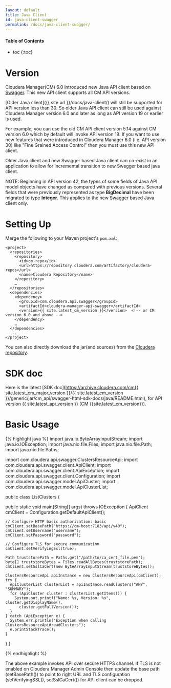 ```yaml
---
layout: default
title: Java Client
id: java-client-swagger
permalink: /docs/java-client-swagger/
---
```


#### Table of Contents ####

* toc
{:toc}


Version
=======
Cloudera Manager(CM) 6.0 introduced new Java API client based
on [Swagger](https://swagger.io/). This new API client supports all CM API versions.

[Older Java client]({{ site.url }}/docs/java-client/) will still be supported for
API version less than 30. So older Java API client can still be used
against Cloudera Manager version 6.0 and later as long as API version 19 or earlier is used.

For example, you can use the old CM API client version 5.14 against CM version 6.0
which by default will invoke API version 19. If you want to use new features that were
introduced in Cloudera Manager 6.0 (i.e. API version 30) like "Fine Grained Access Control" then
you must use this new API client.

Older Java client and new Swagger based Java client can co-exist in an application
to allow for incremental transition to new Swagger based java client.

NOTE: Beginning in API version 42, the types of some fields of Java API model objects have
changed as compared with previous versions. Several fields that were previously
represented as type **BigDecimal** have been migrated to type **Integer**. This applies to the
new Swagger based Java client only.

Setting Up
==========

Merge the following to your Maven project's `pom.xml`:

    <project>
      <repositories>
        <repository>
          <id>cm.repo</id>
          <url>https://repository.cloudera.com/artifactory/cloudera-repos</url>
          <name>Cloudera Repository</name>
        </repository>
        …
      </repositories>
      <dependencies>
        <dependency>
          <groupId>com.cloudera.api.swagger</groupId>
          <artifactId>cloudera-manager-api-swagger</artifactId>
          <version>{{ site.latest_cm_version }}</version>  <!-- or CM version 6.0 and above -->
        </dependency>
        …
      </dependencies>
      ...
    </project>

You can also directly download the jar(and sources) from the [Cloudera
repository](https://archive.cloudera.com/cm{{site.latest_cm_major_version}}/{{site.latest_cm_version}}/generic/jar/cm_api/).

SDK doc
=======
Here is the latest [SDK doc](https://archive.cloudera.com/cm{{ site.latest_cm_major_version }}/{{ site.latest_cm_version }}/generic/jar/cm_api/swagger-html-sdk-docs/java/README.html),
for API version {{ site.latest_api_version }} (CM {{site.latest_cm_version}}).

Basic Usage
===========

{% highlight java %}
import java.io.ByteArrayInputStream;
import java.io.IOException;
import java.nio.file.Files;
import java.nio.file.Path;
import java.nio.file.Paths;

import com.cloudera.api.swagger.ClustersResourceApi;
import com.cloudera.api.swagger.client.ApiClient;
import com.cloudera.api.swagger.client.ApiException;
import com.cloudera.api.swagger.client.Configuration;
import com.cloudera.api.swagger.model.ApiCluster;
import com.cloudera.api.swagger.model.ApiClusterList;

public class ListClusters {

  public static void main(String[] args) throws IOException {
    ApiClient cmClient = Configuration.getDefaultApiClient();

    // Configure HTTP basic authorization: basic
    cmClient.setBasePath("https://cm-host:7183/api/v40");
    cmClient.setUsername("username");
    cmClient.setPassword("password");

    // Configure TLS for secure communication
    cmClient.setVerifyingSsl(true);

    Path truststorePath = Paths.get("/path/to/ca_cert_file.pem");
    byte[] truststoreBytes = Files.readAllBytes(truststorePath);
    cmClient.setSslCaCert(new ByteArrayInputStream(truststoreBytes));

    ClustersResourceApi apiInstance = new ClustersResourceApi(cmClient);
    try {
      ApiClusterList clusterList = apiInstance.readClusters("ANY", "SUMMARY");
      for (ApiCluster cluster : clusterList.getItems()) {
        System.out.printf("Name: %s, Version: %s", cluster.getDisplayName(),
          cluster.getFullVersion());
      }
    } catch (ApiException e) {
      System.err.println("Exception when calling ClustersResourceApi#readClusters");
      e.printStackTrace();
    }
  }
}

{% endhighlight %}

The above example invokes API over secure HTTPS channel. If TLS is not enabled on
Cloudera Manager Admin Console then update the base path (setBasePath()) to point to right URL
and TLS configuration (setVerifyingSSL(), setSslCaCert()) for API client can be dropped.

